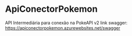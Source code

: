 # ApiConectorPokemon
API Intermediária para conexão na PokeAPI v2
link swagger: https://apiconectorpokemon.azurewebsites.net/swagger
